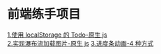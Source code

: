 # 前端练手项目

[1.使用 localStorage 的 Todo-原生 js](https://github.com/Askorter/WebPractice/tree/master/todo-local)  
[2.实现瀑布流加载图片-原生 js](https://github.com/Askorter/WebPractice/tree/master/waterfall)
[3.进度条动画-4 种方式](https://github.com/Askorter/WebPractice/tree/master/progress-bar)
